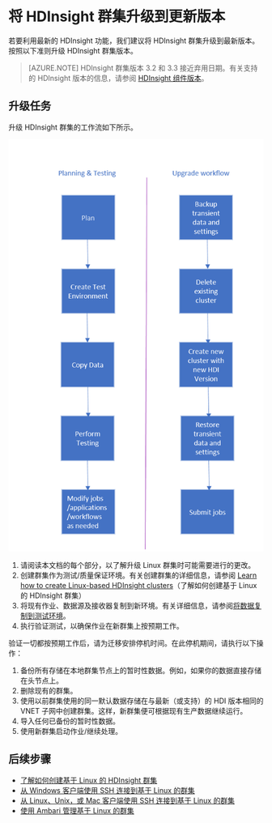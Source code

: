 <properties
    pageTitle="从基于 Windows 的 HDInsight 迁移到基于 Linux 的 HDInsight -Azure | Azure"
    description="了解如何从基于 Windows 的 HDInsight 群集迁移到基于 Linux 的 HDInsight 群集。"
    services="hdinsight"
    documentationcenter=""
    author="bhanupr"
    editor="bhanupr" />
<tags
    ms.assetid=""
    ms.service="hdinsight"
    ms.devlang="na"
    ms.topic="article"
    ms.tgt_pltfrm="na"
    ms.workload="big-data"
    ms.date="01/11/2017"
    wacn.date="03/10/2017"
    ms.author="bhanupr" />  


# 将 HDInsight 群集升级到更新版本
若要利用最新的 HDInsight 功能，我们建议将 HDInsight 群集升级到最新版本。按照以下准则升级 HDInsight 群集版本。

> [AZURE.NOTE]
HDInsight 群集版本 3.2 和 3.3 接近弃用日期。有关支持的 HDInsight 版本的信息，请参阅 [HDInsight 组件版本](/documentation/articles/hdinsight-component-versioning/#supported-hdinsight-versions)。
>
>

## 升级任务
升级 HDInsight 群集的工作流如下所示。

![升级工作流关系图](./media/hdinsight-upgrade-cluster/upgrade-workflow.png)  


1. 请阅读本文档的每个部分，以了解升级 Linux 群集时可能需要进行的更改。
2. 创建群集作为测试/质量保证环境。有关创建群集的详细信息，请参阅 [Learn how to create Linux-based HDInsight clusters](/documentation/articles/hdinsight-hadoop-provision-linux-clusters/)（了解如何创建基于 Linux 的 HDInsight 群集）
3. 将现有作业、数据源及接收器复制到新环境。有关详细信息，请参阅[将数据复制到测试环境](/documentation/articles/hdinsight-migrate-from-windows-to-linux/#copy-data-to-the-test-environment)。
4. 执行验证测试，以确保作业在新群集上按预期工作。

验证一切都按预期工作后，请为迁移安排停机时间。在此停机期间，请执行以下操作：

1.	备份所有存储在本地群集节点上的暂时性数据。例如，如果你的数据直接存储在头节点上。
2.	删除现有的群集。
3.	使用以前群集使用的同一默认数据存储在与最新（或支持）的 HDI 版本相同的 VNET 子网中创建群集。这样，新群集便可根据现有生产数据继续运行。
4.	导入任何已备份的暂时性数据。
5.	使用新群集启动作业/继续处理。

## 后续步骤
* [了解如何创建基于 Linux 的 HDInsight 群集](/documentation/articles/hdinsight-hadoop-provision-linux-clusters/)
* [从 Windows 客户端使用 SSH 连接到基于 Linux 的群集](/documentation/articles/hdinsight-hadoop-linux-use-ssh-windows/)
* [从 Linux、Unix，或 Mac 客户端使用 SSH 连接到基于 Linux 的群集](/documentation/articles/hdinsight-hadoop-linux-use-ssh-unix/)
* [使用 Ambari 管理基于 Linux 的群集](/documentation/articles/hdinsight-hadoop-manage-ambari/)

<!---HONumber=Mooncake_0306_2017-->